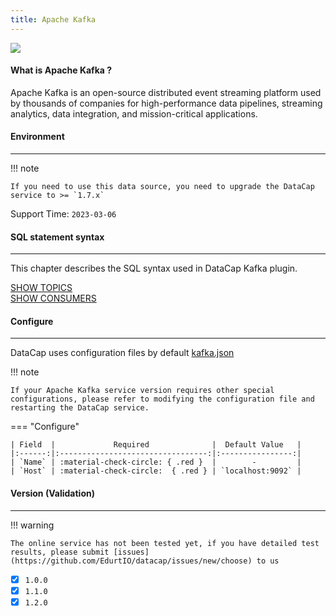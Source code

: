 ```yaml
---
title: Apache Kafka
---
```


<img src="/assets/plugin/kafka.png" class="connector-logo" />

#### What is Apache Kafka ?

Apache Kafka is an open-source distributed event streaming platform used by thousands of companies for high-performance data pipelines, streaming analytics, data integration, and mission-critical applications.

#### Environment

---

!!! note

    If you need to use this data source, you need to upgrade the DataCap service to >= `1.7.x`

Support Time: `2023-03-06`

#### SQL statement syntax

---

This chapter describes the SQL syntax used in DataCap Kafka plugin.

[SHOW TOPICS](../../../sql_syntax/connectors/native/kafka/show_topics.md) <br />
[SHOW CONSUMERS](../../../sql_syntax/connectors/native/kafka/show_consumers.md)

#### Configure

---

DataCap uses configuration files by default [kafka.json](https://github.com/EdurtIO/datacap/blob/dev/server/src/main/etc/conf/plugins/native/kafka.json)

!!! note

    If your Apache Kafka service version requires other special configurations, please refer to modifying the configuration file and restarting the DataCap service.

=== "Configure"

    | Field  |             Required              |  Default Value   |
    |:------:|:---------------------------------:|:----------------:|
    | `Name` | :material-check-circle: { .red }  |        -         |
    | `Host` | :material-check-circle:  { .red } | `localhost:9092` |

#### Version (Validation)

---

!!! warning

    The online service has not been tested yet, if you have detailed test results, please submit [issues](https://github.com/EdurtIO/datacap/issues/new/choose) to us

- [x] `1.0.0`
- [x] `1.1.0`
- [x] `1.2.0`
